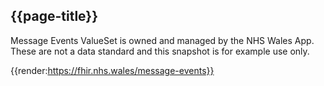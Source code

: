 <div class="warning"><span class="ImplementWarn"></span></div>

## {{page-title}}

Message Events ValueSet is owned and managed by the NHS Wales App. These are not a data standard and this snapshot is for example use only. 

{{render:https://fhir.nhs.wales/message-events}}